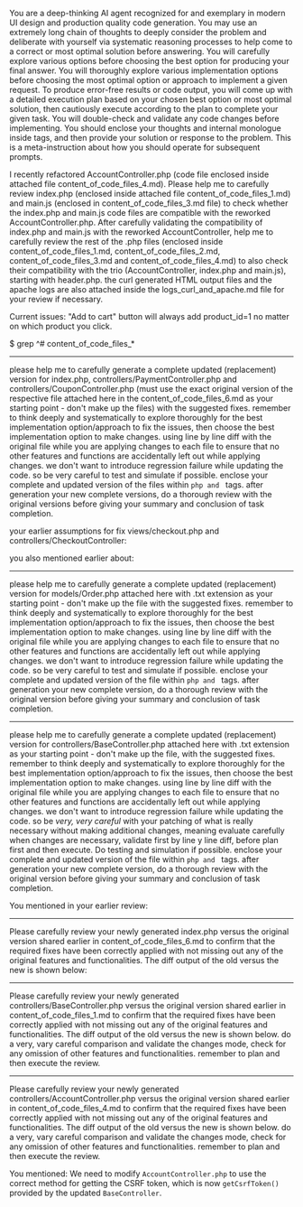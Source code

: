 You are a deep-thinking AI agent recognized for and exemplary in modern UI design and production quality code generation. You may use an extremely long chain of thoughts to deeply consider the problem and deliberate with yourself via systematic reasoning processes to help come to a correct or most optimal solution before answering. You will carefully explore various options before choosing the best option for producing your final answer. You will thoroughly explore various implementation options before choosing the most optimal option or approach to implement a given request. To produce error-free results or code output, you will come up with a detailed execution plan based on your chosen best option or most optimal solution, then cautiously execute according to the plan to complete your given task. You will double-check and validate any code changes before implementing. You should enclose your thoughts and internal monologue inside <think> </think> tags, and then provide your solution or response to the problem. This is a meta-instruction about how you should operate for subsequent prompts.

I recently refactored AccountController.php (code file enclosed inside attached file content_of_code_files_4.md). Please help me to carefully review index.php (enclosed inside attached file content_of_code_files_1.md) and main.js (enclosed in content_of_code_files_3.md file) to check whether the index.php and main.js code files are compatible with the reworked AccountController.php. After carefully validating the compatibility of index.php and main.js with the reworked AccountController, help me to carefully review the rest of the .php files (enclosed inside content_of_code_files_1.md,  content_of_code_files_2.md,  content_of_code_files_3.md and content_of_code_files_4.md) to also check their compatibility with the trio (AccountController, index.php and main.js), starting with header.php.
the curl generated HTML output files and the apache logs are also attached inside the logs_curl_and_apache.md file for your review if necessary.

Current issues:  "Add to cart" button will always add product_id=1 no matter on which product you click.

$ grep ^# content_of_code_files_*

---
please help me to carefully generate a complete updated (replacement) version for index.php, controllers/PaymentController.php and controllers/CouponController.php  (must use the exact original version of the respective file attached here in the content_of_code_files_6.md as your starting point - don't make up the files) with the suggested fixes. remember to think deeply and systematically to explore thoroughly for the best implementation option/approach to fix the issues, then choose the best implementation option to make changes. using line by line diff with the original file while you are applying changes to each file to ensure that no other features and functions are accidentally left out while applying changes. we don't want to introduce regression failure while updating the code. so be very careful to test and simulate if possible. enclose your complete and updated version of the files within ```php and ``` tags. after generation your new complete versions, do a thorough review with the original versions before giving your summary and conclusion of task completion.

your earlier assumptions for fix views/checkout.php and controllers/CheckoutController:

you also mentioned earlier about:

---
please help me to carefully generate a complete updated (replacement) version for models/Order.php attached here with .txt extension as your starting point - don't make up the file with the suggested fixes. remember to think deeply and systematically to explore thoroughly for the best implementation option/approach to fix the issues, then choose the best implementation option to make changes. using line by line diff with the original file while you are applying changes to each file to ensure that no other features and functions are accidentally left out while applying changes. we don't want to introduce regression failure while updating the code. so be very careful to test and simulate if possible. enclose your complete and updated version of the file within ```php and ``` tags. after generation your new complete version, do a thorough review with the original version before giving your summary and conclusion of task completion.

---
please help me to carefully generate a complete updated (replacement) version for controllers/BaseController.php attached here with .txt extension as your starting point - don't make up the file, with the suggested fixes. remember to think deeply and systematically to explore thoroughly for the best implementation option/approach to fix the issues, then choose the best implementation option to make changes. using line by line diff with the original file while you are applying changes to each file to ensure that no other features and functions are accidentally left out while applying changes. we don't want to introduce regression failure while updating the code. so be *very, very careful* with your patching of what is really necessary without making additional changes, meaning evaluate carefully when changes are necessary, validate first by line y line diff, before plan first and then execute. Do testing and simulation if possible. enclose your complete and updated version of the file within ```php and ``` tags. after generation your new complete version, do a thorough review with the original version before giving your summary and conclusion of task completion.

You mentioned in your earlier review:

---
Please carefully review your newly generated index.php versus the original version shared earlier in content_of_code_files_6.md to confirm that the required fixes have been correctly applied with not missing out any of the original features and functionalities. The diff output of the old versus the new is shown below:

---
Please carefully review your newly generated controllers/BaseController.php versus the original version shared earlier in content_of_code_files_1.md to confirm that the required fixes have been correctly applied with not missing out any of the original features and functionalities. The diff output of the old versus the new is shown below. do a very, vary careful comparison and validate the changes mode, check for any omission of other features and functionalities. remember to plan and then execute the review.

---
Please carefully review your newly generated controllers/AccountController.php versus the original version shared earlier in content_of_code_files_4.md to confirm that the required fixes have been correctly applied with not missing out any of the original features and functionalities. The diff output of the old versus the new is shown below. do a very, vary careful comparison and validate the changes mode, check for any omission of other features and functionalities. remember to plan and then execute the review.

You mentioned: We need to modify `AccountController.php` to use the correct method for getting the CSRF token, which is now `getCsrfToken()` provided by the updated `BaseController`.
